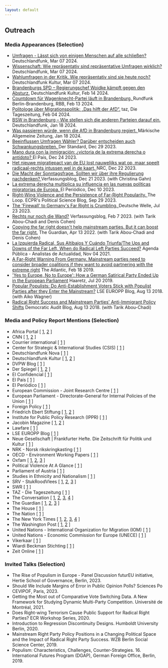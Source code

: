 ```yaml
---
layout: default
---
```

<h2>Outreach</h2>


<h3>Media Appearances (Selection)</h3>

<ul>

<li><a href= "https://www.deutschlandfunk.de/wackeliges-fundament-wie-repraesentativ-sind-repraesentative-umfragen-wirklich-dlf-b09611a3-100.html">Umfragen - Lässt sich von einigen Menschen auf alle schließen?</a> <it>Deutschlandfunk</it>, Mar 07 2024.</li>

<li><a href= "https://www.deutschlandfunk.de/wissenschaft-wie-repraesentativ-sind-repraesentative-umfragen-wirklich-dlf-82dd38a9-100.html">Wissenschaft: Wie repräsentativ sind repräsentative Umfragen wirklich?</a> <it>Deutschlandfunk</it>, Mar 07 2024.</li>

<li><a href= "https://www.deutschlandfunkkultur.de/wahlumfragen-in-der-kritik-wie-repraesentativ-sind-sie-heute-noch-dlf-kultur-f4d1e50d-100.html">Wahlumfragen in der Kritik. Wie repräsentativ sind sie heute noch?</a> <it>Deutschlandfunk Kultur</it>, Mar 07 2024.</li>

<li><a href= "https://www.deutschlandfunkkultur.de/brandenburgs-spd-regierungschef-woidke-kaempft-gegen-den-absturz-laenderreport-dlf-kultur-dd9b4265-100.html">Brandenburgs SPD – Regierungschef Woidke kämpft gegen den Absturz.</a> <it>Deutschlandfunk Kultur</it>, Feb 14 2024.</li>

<li><a href= "https://www.rbb24.de/politik/beitrag/2024/02/brandenburg-politi-parteien-bsw-landesverband-wagenknecht.html">Countdown für Wagenknecht-Partei läuft in Brandenburg. </a> <it>Rundfunk Berlin-Brandenburg, RBB</it>, Feb 13 2024.</li>

<li><a href= "https://taz.de/Politologe-ueber-Migrationspolitik/!5989700/"> Politologe über Migrationspolitik: „Das hilft der AfD“.</a> <it>taz, Die Tageszeitung</it>, Feb 04 2024.</li>

<li><a href= "https://www.deutschlandfunk.de/bsw-in-brandenburg-wie-stellen-sich-die-anderen-parteien-darauf-ein-dlf-62ff33ed-100.html">BSW in Brandenburg – Wie stellen sich die anderen Parteien darauf ein. </a> <it>Deutschlandfunk</it>, Jan 18 2024.</li>

<li><a href= "https://www.maz-online.de/brandenburg/was-wuerde-passieren-wenn-die-afd-in-brandenburg-regiert-7Y2OOW6MQ5HYRFIAPKEZQ5TFZQ.html">Was passieren würde, wenn die AfD in Brandenburg regiert. </a> <it>Märkische Allgemeine Zeitung</it>, Jan 18 2024.</li>

<li><a href= "https://www.derstandard.de/story/3000000198650/beeinflussen-umfragen-waehler-darueber-entscheiden-auch-schwankungsbreiten">Beeinflussen Umfragen Wähler? Darüber entscheiden auch Schwankungsbreiten. </a> <it>Der Standard</it>, Dec 29 2023.</li>

<li><a href= "https://elpais.com/internacional/2023-12-24/mano-dura-con-la-inmigracion-victoria-de-la-extrema-derecha-o-antidoto.html">Mano dura con la inmigración: ¿victoria de la extrema derecha o antídoto? </a> <it>El País</it>, Dec 24 2023.</li>

<li><a href= "https://www.nrc.nl/nieuws/2023/12/22/het-nieuwe-migratiepact-van-de-eu-lost-nauwelijks-wat-op-maar-speelt-radicaal-rechts-intussen-wel-in-de-kaart-a4185182">Het nieuwe migratiepact van de EU lost nauwelijks wat op, maar speelt radicaal-rechts intussen wel in de kaart. </a> <it>NRC</it>, Dec 22 2023.</li>

<li><a href= "https://verfassungsblog.de/die-macht-der-sonntagsfrage/">Die Macht der Sonntagsfrage. Sollten wir über ihre Regulierung nachdenken? </a> <it>Verfassungsblog</it>, Dec 21 2023. (with Christina Gahn)</li>

<li><a href= "https://www.elperiodico.com/es/internacional/20231210/extrema-derecha-multiplica-influencia-nuevas-politicas-migratorias-europa-95571964">La extrema derecha multiplica su influencia en las nuevas políticas migratorias de Europa. </a> <it>El Periódico</it>, Dec 10 2023.</li>

<li><a href= "https://theloop.ecpr.eu/right-wing-violence-and-the-persistence-of-far-right-popularity/">Right-Wing Violence and the Persistence of Far-Right Popularity. </a> <it>The Loop. ECPR's Political Science Blog</it>, Sep 29 2023.</li>

<li><a href= "https://www.dw.com/en/why-copying-the-far-right-doesnt-work-for-mainstream-parties/a-66311564">The 'Firewall' to Germany's Far Right is Crumbling.  </a> <it>Deutsche Welle</it>, Jul 23 2023.</li>

<li><a href= "https://verfassungsblog.de/rechts-nur-noch-die-wand/">Rechts nur noch die Wand?</a> <it>Verfassungsblog</it>, Feb 7 2023. (with Tarik Abou-Chadi and Denis Cohen)</li>

<li><a href= "https://www.theguardian.com/world/commentisfree/2022/apr/13/copying-far-right-doesnt-help-mainstream-parties">Copying the far right doesn't help mainstream parties. But it can boost the far right.</a> <it>The Guardian</it>, Apr 13 2022. (with Tarik Abou-Chadi and Denis Cohen)</li>

<li><a href= "https://agendapublica.elpais.com/noticia/13514/izquierda-radical-sus-altibajos-cuando-triunfa">La Izquierda Radical, Sus Altibajos Y Cuándo Triunfa/The Ups and Downs of the Far Left, When do Radical Left Parties Succeed?</a> <it>Agenda Pública - Analistas de Actualidad</it>, Nov 04 2021.</li>

<li><a href= "https://www.theatlantic.com/international/archive/2020/02/germany-afd-angela-merkel-thuringia/606541/">A Far-Right Warning From Germany. Mainstream parties need to consider broader coalitions if they want to avoid partnering with the extreme right</a> <it>The Atlantic</it>, Feb 18 2019.</li>

<li><a href= "https://www.haaretz.com/world-news/2019-07-20/ty-article-magazine/.premium/how-a-german-satirical-party-ended-up-in-the-european-parliament/0000017f-e400-d38f-a57f-e65238570000">'Yes to Europe, No to Europe': How a German Satirical Party Ended Up in the European Parliament</a> <it>Haaretz</it>, Jul 20 2019.</li>

<li><a href= "https://blogs.lse.ac.uk/europpblog/2019/08/13/popular-populists-do-anti-establishment-voters-stick-with-populist-parties-after-they-enter-the-mainstream/">Popular Populists: Do Anti-Establishment Voters Stick with Populist Parties after they Enter the Mainstream?</a> <it>LSE EUROPP Blog</it>, Aug 13 2018. (with Aiko Wagner)</li>

<li><a href= "http://www.democraticaudit.com/2018/07/24/radical-right-success-and-mainstream-parties-anti-immigrant-policy-shifts/">Radical Right Success and Mainstream Parties' Anti-Immigrant Policy Shifts</a> <it>Democratic Audit Blog</it>, Aug 13 2018. (with Tarik Abou-Chadi)</li>

</ul>

<h3>Media and Policy Report Mentions (Selection)</h3>
        
<ul>
<li>
Africa Portal 
  [
  <a href= "https://africaportal.org/publication/sustaining-peace-harnessing-power-south-sudanese-women/">1</a>,
  <a href= "https://africaportal.org/publication/towards-gender-equal-peace-counting-women-meaningful-participation/">2</a>
  ]
</li>

<li>
CNN 
  [
  <a href= "https://edition.cnn.com/2019/10/22/opinions/marie-yovanovitch-launches-insurrection-hunt/index.html">1</a>,
  <a href= "https://edition.cnn.com/2024/01/19/opinions/germany-far-right-afd-ban-hockenos/index.html">2</a>
  ] 
</li>

<li>
Courrier international
  [
  <a href= "https://www.courrierinternational.com/article/route-des-balkans-l-espace-schengen-patit-de-la-crise-migratoire">1</a>
  ] 
</li>

<li>
Center for Strategic & International Studies (CSIS)
  [
  <a href= "https://www.csis.org/analysis/elevating-women-peacebuilders-amidst-covid-19">1</a>
  ]
</li>


<li>
Deutschlandfunk Nova
  [
  <a href= "https://ondemand-mp3.dradio.de/file/dradio/2022/04/21/deutschlandfunknova_mariupol_20220421_6d0efc11.mp3">1</a>
  ]
</li>

<li>
Deutschlandfunk Kultur 
  [
  <a href= "https://www.deutschlandfunkkultur.de/stimmenfang-am-rechten-rand-lohnt-sich-nicht-dlf-kultur-b8cde89c-100.html">1</a>,
  <a href= "https://www.deutschlandfunkkultur.de/wahrnehmungsluecke-deshalb-sind-umfrageergebnisse-keine-wahlergebnisse-dlf-kultur-6cf54334-100.html">2</a>
  ]
</li>

<li>
DVPW Blog
  [
  <a href= "https://www.dvpw.de/blog/schwaecht-eine-programmatische-annaeherung-der-unionsparteien-an-die-afd-den-wahlerfolg-der-rechtspopulisten-eher-nicht-ein-beitrag-von-marc-debus">1</a>
  ]
</li>

<li>
Der Spiegel
  [
  <a href="https://www.spiegel.de/wissenschaft/mensch/alternative-fuer-deutschland-politikstil-please-staerke-die-afd-a-a6a6b50c-2944-4674-acdc-446eff3f93d1">1</a>,
  <a href="https://www.spiegel.de/wissenschaft/mensch/rechtsextremismus-die-forschung-zeigt-wie-man-die-afd-kleinkriegt-kolumne-a-3c7e1a1d-e9f8-4d1d-a0b7-f5d457f8eb98?sara_ref=re-so-app-sh">2</a>
  ]
</li>

<li>
El Confidencial 
  [
  <a href= "https://blogs.elconfidencial.com/espana/tribuna/2022-08-22/dos-revoluciones-preocupar-centroderecha_3478192">1</a>
  ]
</li>

<li>
El País 
  [
  <a href= "https://agendapublica.elpais.com/noticia/18704/amenaza-al-equilibrio-politico-aleman">1</a>
  ]
</li>

<li>
El Periódico 
  [
  <a href= "https://www.elperiodico.cat/ca/societat/20230618/guia-detectar-desmuntar-discurs-odi-88750605">1</a>
  ]
</li>  

<li>
European Commission - Joint Research Centre
  [
  <a href= "https://op.europa.eu/en/publication-detail/-/publication/ef4a0bc1-5763-11ee-9220-01aa75ed71a1">1</a>
  ]
</li>

<li>
European Parliament - Directorate-General for Internal Policies of the Union
  [
  <a href= "https://op.europa.eu/en/publication-detail/-/publication/4779627d-90ad-11e9-9369-01aa75ed71a1/language-en/format-PDF/source-127484602">1</a>
  ]
</li>

<li>
Foreign Policy 
  [
  <a href= "https://foreignpolicy.com/2023/11/01/the-far-right-is-winning-europes-immigration-debate/">1</a>
  ]
</li>

<li>
Friedrich Ebert Stiftung 
  [
  <a href= "https://library.fes.de/pdf-files/bueros/stockholm/21030.pdf">1</a>, 
  <a href= "https://library.fes.de/pdf-files/a-p-b/18074.pdf">2</a>
  ]
</li>


<li>
Institute for Public Policy Research (IPPR)
  [
  <a href= "https://www.ippr.org/research/publications/road-to-renewal">1</a>
  ]
</li>

<li>
Jacobin Magazine 
  [
  <a href= "https://jacobin.com/2022/05/denmark-far-right-vandalism-left-wing-artworks-situationists-jorn-asger-hard-line/">1</a>, 
  <a href="https://jacobin.de/artikel/wo-liegt-das-potenzial-einer-wagenknecht-partei-gruendung-linke-konservative-carsten-braband/">2</a>
  ]
</li>

<li>
Lawfare
  [
  <a href= "https://www.lawfaremedia.org/article/why-focus-gender-increases-national-security">1</a>
  ]
</li>

<li>
LSE EUROPP Blog 
  [
  <a href= "https://blogs.lse.ac.uk/europpblog/2021/07/08/there-is-little-evidence-european-integration-has-created-a-representation-gap-between-politicians-and-voters/">1</a>
  ]
</li>

<li>
Neue Gesellschaft | Frankfurter Hefte. Die Zeitschrift für Politik und Kultur
  [
  <a href= "https://www.frankfurter-hefte.de/artikel/annaehern-oder-abgrenzen-3864/">1</a>
  ]
</li>

<li>
NRK - Norsk rikskringkasting
  [
  <a href= "https://www.nrk.no/trondelag/sann-blir-samfunnet-pavirka-av-kvinnelige-ledere-1.16627349">1</a>
  ]
</li>


<li>
OECD - Environment Working Papers
  [
  <a href= "https://www.oecd-ilibrary.org/environment/women-s-leadership-in-environmental-action_f0038d22-en">1</a>
  ]
</li>

<li>
Oxfam
  [
  <a href= "https://policy-practice.oxfam.org/resources/achieving-sustainable-development-goals-5-and-6-the-case-for-gender-transformat-620967/">1</a>,
  <a href= "https://policy-practice.oxfam.org/resources/the-gendered-impact-of-explosive-weapons-use-in-populated-areas-in-yemen-620909/">2</a>,
  <a href= "https://policy-practice.oxfam.org/resources/women-in-conflict-zones-620690/">3</a>
  ]
</li>

<li>
Political Violence At A Glance
  [
  <a href= "https://politicalviolenceataglance.org/2023/01/26/the-colombian-government-and-the-eln-rebels-are-negotiating-again-women-need-a-seat-at-the-table/">1</a>
  ]
</li>

<li>
Parliament of Austria
  [
  <a href= "https://www.parlament.gv.at/aktuelles/mediathek/XXVII/VER/202?TS=1705928552">1</a>
  ]
</li>

<li>
Studies in Ethnicity and Nationalism
  [
  <a href= "https://senjournal.co.uk/2022/07/10/blog-post-nationalism-and-welfare-chauvinism-right-wing-populism-in-europe-and-the-2022-french-presidential-elections/">1</a>
  ]
</li>

<li>
SRV - StukRoodVlees
  [
  <a href= "https://stukroodvlees.nl/kiezer-steeds-meer-radicaal-rechts/">1</a>,
  <a href= "https://stukroodvlees.nl/open-deur-of-isoleren-imiteren/">2</a>,
  <a href= "https://stukroodvlees.nl/episode-120-the-clusterfk-of-the-mainstream-right-with-tarik-abou-chadi/">3</a>
  ]
</li>

<li>
SWR 
  [
  <a href= "https://www.swr.de/swraktuell/baden-wuerttemberg/mannheimer-studie-uebernahme-rechter-themen-staerkt-radikale-parteien-100.html">1</a>
  ]
</li>

<li>
TAZ - Die Tageszeitung 
  [
  <a href= "https://taz.de/Studie-zu-Wahlerfolgen-rechter-Parteien/!5849870/">1</a>
  ]
</li>

<li>
The Conversation 
  [
  <a href= "https://theconversation.com/the-exclusion-of-women-in-myanmar-politics-helped-fuel-the-military-coup-154701">1</a>,
  <a href="https://theconversation.com/women-play-a-critical-role-in-diplomacy-and-security-so-why-arent-more-in-positions-of-power-170875">2</a>,
  <a href="https://theconversation.com/why-men-overwhelmingly-wear-the-uns-blue-helmets-a-former-us-ambassador-explains-why-decades-of-recruiting-women-peacekeepers-has-had-little-effect-186683">3</a>,
  <a href="https://theconversation.com/when-russia-and-ukraine-eventually-restart-peace-talks-involving-women-or-not-could-be-a-key-factor-in-an-agreement-actually-sticking-189207">4</a>
  ]
</li>

<li>
The Guardian 
  [
  <a href= "https://www.theguardian.com/news/2019/may/14/why-copying-the-populist-right-isnt-going-to-save-the-left">1</a>,
  <a href= "https://www.theguardian.com/commentisfree/2022/jul/03/as-macron-does-quiet-deals-with-le-pen-the-far-right-has-france-in-its-grip">2</a>,
  <a href= "https://www.theguardian.com/world/2023/nov/26/far-right-normalised-mainstream-parties-geert-wilders-dutch">3</a>
  ] 
</li>

<li>
The House 
  [
  <a href= "https://www.politicshome.com/thehouse/article/professor-see-now-polling">1</a>
  ] 
</li>

<li>
The Nation 
  [
  <a href= "https://www.thenation.com/article/world/strategies-defeat-afd-germany/">1</a>
  ] 
</li>

<li>
The New York Times 
  [
  <a href= "https://www.nytimes.com/interactive/2019/06/26/opinion/sunday/republican-platform-far-right.html">1</a>,
  <a href= "https://www.nytimes.com/2023/02/08/opinion/germany-far-right-afd.html">2</a>,
  <a href= "https://www.nytimes.com/2023/12/05/opinion/climate-change-europe-conservatives.html">3</a>,
  <a href= "https://www.nytimes.com/2024/01/31/opinion/biden-border-immigration.html">4</a>
  ]
</li>

<li>
The Washington Post 
  [
  <a href= "https://www.washingtonpost.com/opinions/2019/09/04/why-germany-europe-cant-afford-accommodate-radical-right/">1</a>, 
  <a href= "https://www.washingtonpost.com/politics/2021/07/15/countries-different-colombia-lebanon-lgbtq-advocates-are-helping-lead-protests-build-peace/">2</a>
  ]
</li>

<li>
United Nations - International Organization for Migration (IOM)
  [
  <a href= "https://publications.iom.int/system/files/pdf/wmr_2020.pdf">1</a>
  ]
</li>

<li>
United Nations - Economic Commission for Europe (UNECE)  
  [
  <a href= "https://unece.org/info/publications/pub/359183">1</a>
  ]
</li>

<li>
Vikerkaar
  [
  <a href= "https://www.vikerkaar.ee/archives/29872">1</a>
  ]
</li>

<li>
Wiardi Beckman Stichting
  [
  <a href= "https://wbs.nl/publicaties/economisch-links-groen-en-progressief#_ednref9">1</a>
  ]
</li>

<li>
Zeit Online 
  [
  <a href= "https://www.zeit.de/news/2022-04/21/studie-uebernahme-rechter-themen-staerkt-radikale-parteien">1</a>
  ]
</li>

</ul>





<h3>Invited Talks (Selection)</h3>
        
<ul>
<li>The Rise of Populism in Europe - Panel Discussion <it>futurEU initiative, Hertie School of Governance</it>, Berlin, 2023.</li>
<li>Should We Include Margins of Error in Public Opinion Polls? <it>Sciences Po CEVIPOF</it>, Paris, 2023.</li>
<li>Getting the Most out of Comparative Vote Switching Data. A New Framework for Studying Dynamic Multi-Party Competition. <it>Université de Montréal</it>, 2021.</li>
<li>Does Right-wing Terrorism Cause Public Support for Radical Right Parties? <it>ECR Workshop Series</it>, 2020.</li>
<li>Introduction to Regression Discontinuity Designs. <it>Humboldt University Berlin</it>, 2020.</li>
<li>Mainstream Right Party Policy Positions in a Changing Political Space and the Impact of Radical Right Party Success. <it>WZB Berlin Social Science Center, 2019.</it></li>
<li>Populism: Characteristics, Challenges, Counter-Strategies. <it>16. International Futures Program (DGAP), German Foreign Office, Berlin, 2019.</it></li>
</ul>


